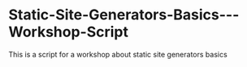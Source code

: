 # Static-Site-Generators-Basics---Workshop-Script
This is a script for a workshop about static site generators basics
